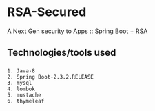 # RSA-Secured
A Next Gen security to Apps :: Spring Boot + RSA

## Technologies/tools used

###
```
1. Java-8
2. Spring Boot-2.3.2.RELEASE
3. mysql
4. lombok
5. mustache
6. thymeleaf
```
